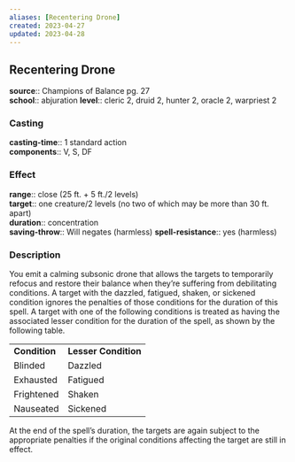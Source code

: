 ```yaml
---
aliases: [Recentering Drone]
created: 2023-04-27
updated: 2023-04-28
---
```


## Recentering Drone

**source**:: Champions of Balance pg. 27  
**school**:: abjuration
**level**:: cleric 2, druid 2, hunter 2, oracle 2, warpriest 2

### Casting

**casting-time**:: 1 standard action  
**components**:: V, S, DF

### Effect

**range**:: close (25 ft. + 5 ft./2 levels)  
**target**:: one creature/2 levels (no two of which may be more than 30 ft. apart)  
**duration**:: concentration  
**saving-throw**:: Will negates (harmless)
**spell-resistance**:: yes (harmless)

### Description

You emit a calming subsonic drone that allows the targets to temporarily refocus and restore their balance when they’re suffering from debilitating conditions. A target with the dazzled, fatigued, shaken, or sickened condition ignores the penalties of those conditions for the duration of this spell. A target with one of the following conditions is treated as having the associated lesser condition for the duration of the spell, as shown by the following table.  
  

|               |                      |
|---------------|----------------------|
| **Condition** | **Lesser Condition** |
| Blinded       | Dazzled              |
| Exhausted     | Fatigued             |
| Frightened    | Shaken               |
| Nauseated     | Sickened             |

  
At the end of the spell’s duration, the targets are again subject to the appropriate penalties if the original conditions affecting the target are still in effect.
